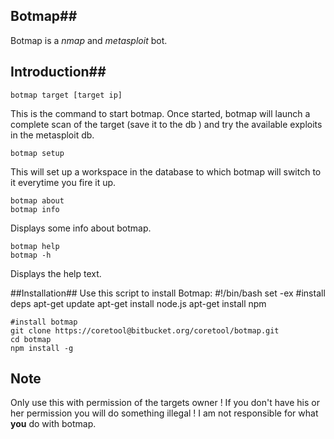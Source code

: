 ## Botmap##
Botmap is a *nmap* and *metasploit* bot.

## Introduction##

    botmap target [target ip]
   This is the command to start botmap. Once started, botmap will launch a complete scan of the target (save it to the db ) and try the available exploits in the metasploit db.

    botmap setup
 This will set up a workspace in the database to which botmap will switch to it everytime you fire it up.

    botmap about
    botmap info
Displays some info about botmap.

    botmap help
    botmap -h
   Displays the help text.

##Installation##
Use this script to install Botmap:
    #!/bin/bash
    set -ex
    #install deps
    apt-get update
    apt-get install node.js
    apt-get install npm

    #install botmap
    git clone https://coretool@bitbucket.org/coretool/botmap.git
    cd botmap
    npm install -g
## Note ##
Only use this with permission of the targets owner ! If you don't have his or her permission you will do something illegal ! I am not responsible for what **you**
do with botmap.
